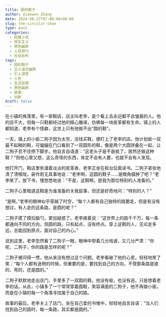 ```yaml
---
title: 圆的鞋子
author: Xiaowen Zhang
date: 2024-08-27T07:00:00+08:00
slug: the-circular-shoe
type: post
categories:
  - 短篇小说
  - 现实主义
  - 黑色幽默
  - 人性探讨
  - 社会批判
tags:
  - 圆的鞋子
  - 王小波式幽默
  - 引人深思
  - 人性
  - 生活哲理
  - 黑色幽默
  - 故事
  - 创新
draft: false
---
```


在小镇的角落里，有一家鞋店，店主叫老李，是个看上去永远都不会皱眉的人。他的店不大，但每一只鞋都经过他的精心雕琢，仿佛每一块皮革都有生命。镇上的人都知道，老李有个怪癖，这世上只有他做不出“圆的鞋”。

一天，镇上的小偷二狗子因为太穷，没钱买鞋，便盯上了老李的店。他计划偷一双最不起眼的鞋，可偏偏在门口看到了一双圆形的鞋，像是两个大圆饼叠在一起，让二狗子忍不住停下脚步。他自言自语道：“这老头子是不是疯了，居然还做这种鞋？”但他心里又想，这么奇怪的东西，肯定不会有人要，也就不会有人发现。

他打开门，鞋店里弥漫着淡淡的皮革香，老李正坐在柜台后面读书。二狗子紧张地清了清喉咙，装作若无其事地说：“老李啊，这圆的鞋子……是眼角膜肿了吧？”老李笑了，放下书，慢悠悠地说：“不是，这鞋啊，是我为那位特别的人准备的。”

二狗子心里暗道这鞋是为谁准备的关我屁事，但还是好奇地问：“特别的人？”

“是啊，”老李的眼神似乎穿越了时空，“每个人都有自己独特的路要走，但是有没有想过，有人走的这条路，是圆的呢？”

二狗子摸了摸后脑勺，更加疑惑了。老李接着说：“这世界上的路千千万，每一条都通向不同的方向，但圆的路，只有起点，没有终点。穿上这鞋的人，无论走多远，总能回到原点，面对自己的内心。”

说到这里，老李忽然看了二狗子一眼，眼神中带着几分戏谑，又几分严肃：“你呢，二狗子，你的路是怎样的呢？”

二狗子被问得一愣，他从来没有想过这个问题。老李看破了他的心思，轻轻地笑了笑：“每个人都有迷惘的时候，但重要的是，要找到自己的方向，不管那条路是直的、弯的，还是圆的。”

二狗子默默地走出店门，手里多了一双圆的鞋。他没有偷，也没有逃，只是想着老李的话。从此，小镇多了一个常常穿着圆鞋，笑容满面的二狗子，他不再做小偷，而是在小镇的每一个角落寻找属于自己的路。

故事的最后，老李关上了店门，坐在自己爱的书堆中，轻轻地自言自语：“当人们找到自己的路时，每一条路，其实都是圆的。”